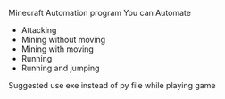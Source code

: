 Minecraft Automation program
You can Automate
- Attacking
- Mining without moving
- Mining with moving
- Running
- Running and jumping

Suggested use exe instead of py file while playing game
